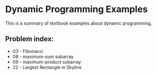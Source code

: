 # Dynamic Programming Examples

This is a summary of textbook examples about dynamic programming.

## Problem index:

- 03 - Fibonacci
- 08 - maximum-sum subarray
- 09 - maximum-product subarray
- 22 - Largest Rectangle in Skyline

